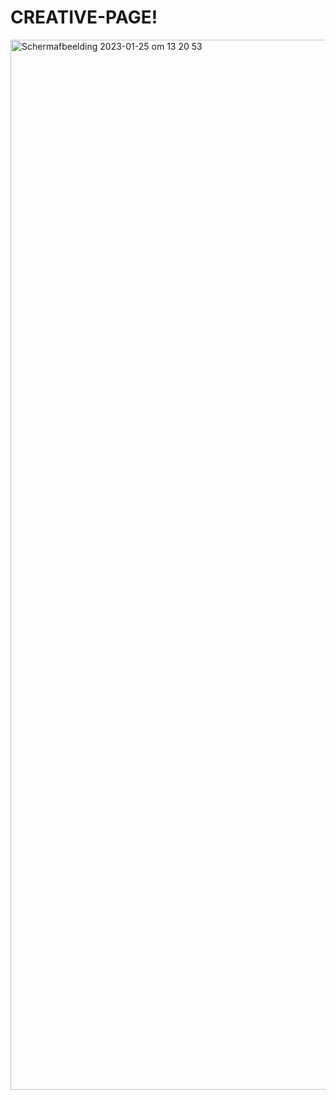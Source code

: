 # CREATIVE-PAGE!

<img width="1680" alt="Schermafbeelding 2023-01-25 om 13 20 53" src="https://user-images.githubusercontent.com/90447045/214818884-43e41cf5-10b8-4f61-9686-b4eef0f0f34a.png">
